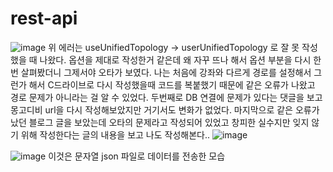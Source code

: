 # rest-api

![image](https://user-images.githubusercontent.com/99172832/154666294-6cf4cde5-8a17-47cd-b72d-87175f279dec.png)
위 에러는 useUnifiedTopology -> userUnifiedTopology 로 잘 못 작성했을 때 나왔다.
옵션을 제대로 작성한거 같은데 왜 자꾸 뜨나 해서 옵션 부분을 다시 한번 살펴봤더니 그제서야 오타가 보였다.
나는 처음에 강좌와 다르게 경로를 설정해서 그런가 해서 C드라이브로 다시 작성했을때 코드를 복붙했기 때문에 같은 오류가 나왔고 경로 문제가 아니라는 걸 알 수 있었다.
두번째로 DB 연결에 문제가 있다는 댓글을 보고 몽고디비 url을 다시 작성해보았지만 거기서도 변화가 없었다.
마지막으로 같은 오류가 났던 블로그 글을 보았는데 오타의 문제라고 작성되어 있었고 창피한 실수지만 잊지 않기 위해 작성한다는 글의 내용을 보고 나도 작성해본다..
![image](https://user-images.githubusercontent.com/99172832/154684990-244407d4-3c95-4b10-94f2-89025e37cf90.png)

![image](https://user-images.githubusercontent.com/99172832/154685409-ff8c292c-b8a3-4081-99fa-ae6369b60457.png)
이것은 문자열 json 파일로 데이터를 전송한 모습
